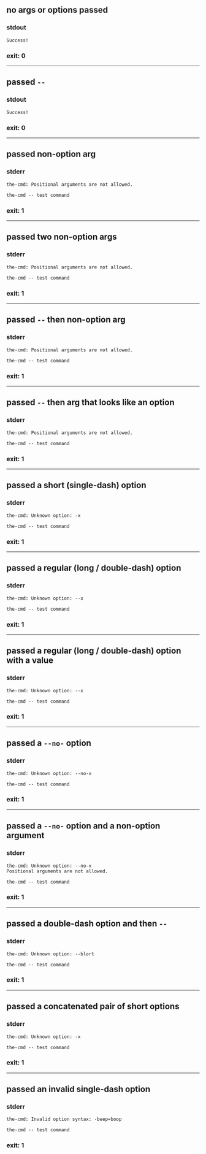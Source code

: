 ## no args or options passed

### stdout
```
Success!
```

### exit: 0

- - - - - - - - - -

## passed `--`

### stdout
```
Success!
```

### exit: 0

- - - - - - - - - -

## passed non-option arg

### stderr
```
the-cmd: Positional arguments are not allowed.

the-cmd -- test command
```

### exit: 1

- - - - - - - - - -

## passed two non-option args

### stderr
```
the-cmd: Positional arguments are not allowed.

the-cmd -- test command
```

### exit: 1

- - - - - - - - - -

## passed `--` then non-option arg

### stderr
```
the-cmd: Positional arguments are not allowed.

the-cmd -- test command
```

### exit: 1

- - - - - - - - - -

## passed `--` then arg that looks like an option

### stderr
```
the-cmd: Positional arguments are not allowed.

the-cmd -- test command
```

### exit: 1

- - - - - - - - - -

## passed a short (single-dash) option

### stderr
```
the-cmd: Unknown option: -x

the-cmd -- test command
```

### exit: 1

- - - - - - - - - -

## passed a regular (long / double-dash) option

### stderr
```
the-cmd: Unknown option: --x

the-cmd -- test command
```

### exit: 1

- - - - - - - - - -

## passed a regular (long / double-dash) option with a value

### stderr
```
the-cmd: Unknown option: --x

the-cmd -- test command
```

### exit: 1

- - - - - - - - - -

## passed a `--no-` option

### stderr
```
the-cmd: Unknown option: --no-x

the-cmd -- test command
```

### exit: 1

- - - - - - - - - -

## passed a `--no-` option and a non-option argument

### stderr
```
the-cmd: Unknown option: --no-x
Positional arguments are not allowed.

the-cmd -- test command
```

### exit: 1

- - - - - - - - - -

## passed a double-dash option and then `--`

### stderr
```
the-cmd: Unknown option: --blort

the-cmd -- test command
```

### exit: 1

- - - - - - - - - -

## passed a concatenated pair of short options

### stderr
```
the-cmd: Unknown option: -x

the-cmd -- test command
```

### exit: 1

- - - - - - - - - -

## passed an invalid single-dash option

### stderr
```
the-cmd: Invalid option syntax: -beep=boop

the-cmd -- test command
```

### exit: 1
